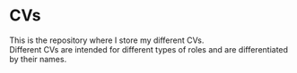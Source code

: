 # CVs
This is the repository where I store my different CVs.  
Different CVs are intended for different types of roles and are differentiated by their names.
